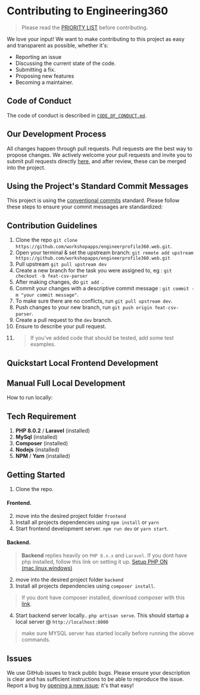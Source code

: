 # Contributing to Engineering360
> Please read the [PRIORITY LIST]() before contributing.

We love your input! We want to make contributing to this project as easy and transparent as possible, whether it's:
- Reporting an issue
- Discussing the current state of the code.
- Submitting a fix.
- Proposing new features
- Becoming a maintainer.

## Code of Conduct
The code of conduct is described in [`CODE_OF_CONDUCT.md`](CODE_OF_CONDUCT.md).

## Our Development Process
All changes happen through pull requests. Pull requests are the best way to propose changes. We actively welcome your pull requests and invite you to submit pull requests directly [here](https://github.com/workshopapps/engineerprofile360.web/pulls), and after review, these can be merged into the project.

## Using the Project's Standard Commit Messages
This project is using the [conventional commits](https://www.conventionalcommits.org/en/v1.0.0-beta.2/) standard. Please follow these steps to ensure your
commit messages are standardized:
<!-- 1. Make sure your shell path is in the root of the project (not inside any of the packages).
2. Run `yarn`.
3. Stage the files you are committing with `git add [files]`.
4. Run `yarn commit`. This will start an interactive prompt that generates your commit message:
    1. Select the type of change.
    2. Type the scope. This is either `global` for project-wide changes or one of the packages (kibbeh, shawarma etc.).
    3. Write a short, imperative tense description of the change.
    4. If the above was not sufficient, you may now write a longer description of your change (otherwise press enter to leave blank).
    5. y or n for whether there are any breaking changes (e.g. changing the props of a component, changing the JSON structure of an API response).
    6. y or n for whether this change affects an open issue, if positive you will be prompted to enter the issue number.
5. Your commit message has now been created, you may push to your fork and open a pull request (read below for further instructions). -->

## Contribution Guidelines

1. Clone the repo `git clone https://github.com/workshopapps/engineerprofile360.web.git`.
2. Open your terminal & set the upstream branch: `git remote add upstream https://github.com/workshopapps/engineerprofile360.web.git`
3. Pull upstream `git pull upstream dev`
4. Create a new branch for the task you were assigned to, eg : `git checkout -b feat-csv-parser`
5. After making changes, do `git add .`
6. Commit your changes with a descriptive commit message : `git commit -m "your commit message"`.
7. To make sure there are no conflicts, run `git pull upstream dev`.
8. Push changes to your new branch, run `git push origin feat-csv-parser`.
9. Create a pull request to the `dev` branch.
10. Ensure to describe your pull request.
11. > If you've added code that should be tested, add some test examples.

<!-- 
1. Fork the repo and create your branch (usually named `patch-%the number of PRs you've already made%`) from `staging`.
3. Ensure to describe your pull request. -->


## Quickstart Local Frontend Development

## Manual Full Local Development
How to run locally:


## Tech Requirement

1. **PHP 8.0.2** / **Laravel** (installed)
2. **MySql** (installed)
3. **Composer** (installed)
4. **Nodejs** (installed)
5. **NPM** / **Yarn** (installed)


## Getting Started

1. Clone the repo.

#### Frontend.

2. move into the desired project folder `frontend`
3. Install all projects dependencies using `npm install` or `yarn`
4. Start frontend development server. `npm run dev` or `yarn start`.

#### Backend.

> **Backend** replies heavily on `PHP 8.x.x` and `Laravel`. If you dont have php installed, follow this link on setting it up. [Setup PHP ON (mac,linux,windows) ](https://www.youtube.com/watch?v=mVzL2MRFANI)

2. move into the desired project folder `backend`
3. Install all projects dependencies using `composer install`.

> If you dont have composer installed, download composer with this [link](https://getcomposer.org/download/).

4. Start backend server locally.. `php artisan serve`. This should startup a local server @ `http://localhost:8000`

> make sure MYSQL server has started locally before running the above commands.

## Issues

We use GitHub issues to track public bugs. Please ensure your description is
clear and has sufficient instructions to be able to reproduce the issue. Report a bug by <a href="https://github.com/workshopapps/engineerprofile360.web/issues">opening a new issue</a>; it's that easy!
